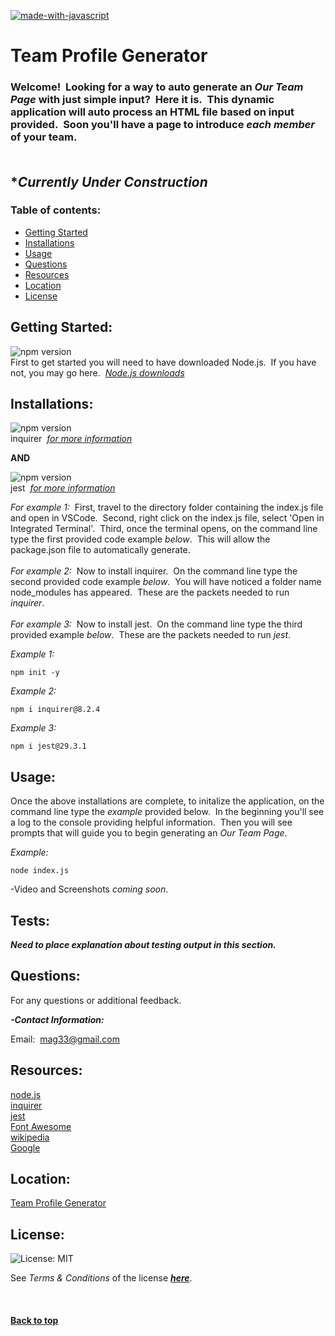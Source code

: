 [![made-with-javascript](https://img.shields.io/badge/Made%20with-JavaScript-1f425f.svg)](https://www.javascript.com)<br>
# **Team Profile Generator**

### Welcome!&nbsp;&nbsp;Looking for a way to auto generate an *Our Team Page* with just simple input?&nbsp;&nbsp;Here it is.&nbsp;&nbsp;This dynamic application will auto process an HTML file based on input provided.&nbsp;&nbsp;Soon you'll have a page to introduce *each member* of your team.<br><br>

## ****Currently Under Construction***

### **Table of contents:**

- [Getting Started](#getting)
- [Installations](#installations)
- [Usage](#usage)
- [Questions](#questions)
- [Resources](#resources)
- [Location](#location)
- [License](#license)

## Getting Started:

![npm version](https://img.shields.io/badge/node-v18.12.1-9cf)<br>First to get started you will need to have downloaded Node.js.&nbsp;&nbsp;If you have not, you may go here.&nbsp;&nbsp;[*Node.js downloads*](https://nodejs.org/en/download/)

## Installations:
  
![npm version](https://img.shields.io/badge/inquirer-v8.2.4-9cf)<br>inquirer&nbsp;&nbsp;[*for more information*](https://www.npmjs.com/package/inquirer)

**AND**

![npm version](https://img.shields.io/badge/jest-v29.3.1-9cf)<br>jest&nbsp;&nbsp;[*for more information*](https://jestjs.io/)
  
*For example 1:*&nbsp;&nbsp;First, travel to the directory folder containing the index.js file and open in VSCode.&nbsp;&nbsp;Second, right click on the index.js file, select 'Open in Integrated Terminal'.&nbsp;&nbsp;Third, once the terminal opens, on the command line type the first provided code example *below*.&nbsp;&nbsp;This will allow the package.json file to automatically generate.<br><br>*For example 2:*&nbsp;&nbsp;Now to install inquirer.&nbsp;&nbsp;On the command line type the second provided code example *below*.&nbsp;&nbsp;You will have noticed a folder name node_modules has appeared.&nbsp;&nbsp;These are the packets needed to run *inquirer*.<br><br>*For example 3:*&nbsp;&nbsp;Now to install jest.&nbsp;&nbsp;On the command line type the third provided example *below*.&nbsp;&nbsp;These are the packets needed to run *jest*.

*Example 1:*
```shell
npm init -y
```

*Example 2:*
```shell
npm i inquirer@8.2.4
```

*Example 3:*
```shell
npm i jest@29.3.1
```

## Usage:
  
Once the above installations are complete, to initalize the application, on the command line type the *example* provided below.&nbsp;&nbsp;In the beginning you'll see a log to the console providing helpful information.&nbsp;&nbsp;Then you will see prompts that will guide you to begin generating an *Our Team Page*.

*Example:*
```shell
node index.js
```

-Video and Screenshots *coming soon*.

## Tests:

***Need to place explanation about testing output in this section.***

## Questions:

For any questions or additional feedback.

**_-Contact Information:_**

Email:&nbsp;&nbsp;[mag33@gmail.com](mag33@gmail.com)
## Resources:

[node.js](https://nodejs.org/en/docs/)<br>[inquirer](https://www.npmjs.com/package/inquirer?activeTab=readme)<br>[jest](https://jestjs.io/)<br>[Font Awesome](https://fontawesome.com/)<br>[wikipedia](https://en.wikipedia.org/wiki/List_of_colloquial_names_for_universities_and_colleges_in_the_United_States)<br>[Google](https://www.google.com)

## Location:

[Team Profile Generator](https://github.com/zMag33z/week-10-Team_Profile_Generator)

## License:
  
![License: MIT](https://img.shields.io/badge/license-MIT-brightgreen)
  
See *Terms & Conditions* of the license [***here***](https://opensource.org/licenses/MIT).

<br>


#### [**Back to top**](#)